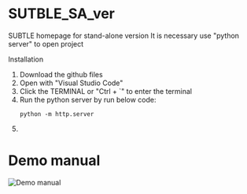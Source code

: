 # SUTBLE_SA_ver
SUBTLE homepage for stand-alone version
It is necessary use "python server" to open project

Installation
1. Download the github files
2. Open with "Visual Studio Code"
3. Click the TERMINAL or "Ctrl + `" to enter the terminal
4. Run the python server by run below code:
   `````
   python -m http.server
5. 

# Demo manual
![Demo manual](https://github.com/spkim8804/SUTBLE_SA_ver/blob/master/files/photo/demo_manual.png)
